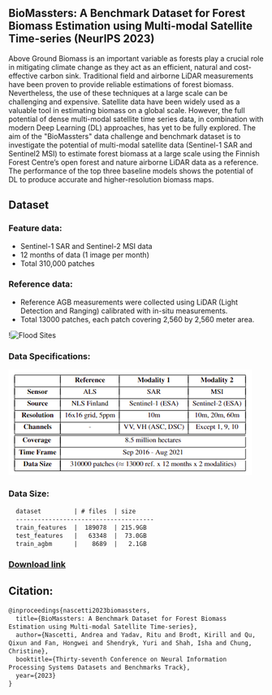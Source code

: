 ## BioMassters: A Benchmark Dataset for Forest Biomass Estimation using Multi-modal Satellite Time-series (NeurIPS 2023)

Above Ground Biomass is an important variable as forests play a crucial role in mitigating climate change as they act as an efficient, natural and cost-effective carbon sink. Traditional field and airborne LiDAR measurements have been proven to provide reliable estimations of forest biomass. Nevertheless, the use of these techniques at a large scale can be challenging and expensive. Satellite data have been widely used as a valuable tool in estimating biomass on a global scale. However, the full potential of dense multi-modal satellite time series data, in combination with modern Deep Learning (DL) approaches, has yet to be fully explored. The aim of the "BioMassters" data challenge and benchmark dataset is to investigate the potential of multi-modal satellite data (Sentinel-1 SAR and Sentinel2 MSI) to estimate forest biomass at a large scale using the Finnish Forest Centre’s open forest and nature airborne LiDAR data as a reference. The performance of the top three baseline models shows the potential of DL to produce accurate and higher-resolution biomass maps. 
## Dataset 
### Feature data: 
* Sentinel-1 SAR and Sentinel-2 MSI data
* 12 months of data (1 image per month)
* Total 310,000 patches
### Reference data: 
* Reference AGB measurements were collected using LiDAR (Light Detection and Ranging) calibrated with in-situ measurements.
* Total 13000 patches, each patch covering 2,560 by 2,560 meter area.
  
!<img src="./Finland_LiDAR_Map.png" alt="Flood Sites" width="300" height="310">
### Data Specifications:
![img](./data_spec.png)
### Data Size:
```
  dataset         | # files  | size
  --------------------------------------
  train_features  |  189078  | 215.9GB
  test_features   |   63348  |  73.0GB
  train_agbm      |    8689  |   2.1GB
```
### [Download link](https://huggingface.co/datasets/nascetti-a/BioMassters/tree/main)
## Citation:
```
@inproceedings{nascetti2023biomassters,
  title={BioMassters: A Benchmark Dataset for Forest Biomass Estimation using Multi-modal Satellite Time-series},
  author={Nascetti, Andrea and Yadav, Ritu and Brodt, Kirill and Qu, Qixun and Fan, Hongwei and Shendryk, Yuri and Shah, Isha and Chung, Christine},
  booktitle={Thirty-seventh Conference on Neural Information Processing Systems Datasets and Benchmarks Track},
  year={2023}
}
```

